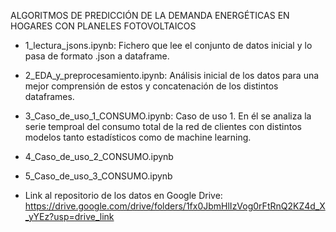 ALGORITMOS DE PREDICCIÓN DE LA DEMANDA ENERGÉTICAS EN HOGARES CON PLANELES FOTOVOLTAICOS

- 1_lectura_jsons.ipynb: Fichero que lee el conjunto de datos inicial y lo pasa de formato .json a dataframe.
- 2_EDA_y_preprocesamiento.ipynb: Análisis inicial de los datos para una mejor comprensión de estos y concatenación de los distintos dataframes.
- 3_Caso_de_uso_1_CONSUMO.ipynb: Caso de uso 1. En él se analiza la serie temproal del consumo total de la red de clientes con distintos modelos tanto estadísticos como de machine learning.
- 4_Caso_de_uso_2_CONSUMO.ipynb
- 5_Caso_de_uso_3_CONSUMO.ipynb

- Link al repositorio de los datos en Google Drive: https://drive.google.com/drive/folders/1fx0JbmHlIzVog0rFtRnQ2KZ4d_X_yYEz?usp=drive_link
